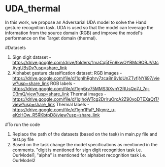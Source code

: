# UDA_thermal

In this work, we propose an Adversarial UDA model to solve the Hand gesture recognition task. UDA is used so that the model can leverage the information from the source domain (RGB) and improve the model's performance on the Target domain (thermal).

#Datasets
1. Sign digit dataset - https://drive.google.com/drive/folders/1maCq5fEn9kwOYBMc9OBJVstcAygUBsDv?usp=share_link
2. Alphabet gesture classification dataset:
  RGB images - https://drive.google.com/file/d/1gnlhRghrv7zca8n6vIdUnZTvfjNYIi97/view?usp=share_link
  RGB labels - https://drive.google.com/file/d/1gp6rv75MMS3iXvnY2RUsQp7J_7q-D3mQ/view?usp=share_link
  Thermal images - https://drive.google.com/file/d/1glhoWTcg2DrIruOrcA2Z90yoDTEXaQtT/view?usp=share_link
  Thermal labels - https://drive.google.com/file/d/1gm1PaP_Nlqnrz_u-eKcHOw_R5RKbtpD8/view?usp=share_link

#To run the code
1. Replace the path of the datasets (based on the task) in main.py file and test.py file
2. Based on the task change the model specifications as mentioned in the comments. "digit is mentioned for sign digit recognition task i.e. OurModel1, "alpha" is mentioned for alphabet recognition task i.e. OurModel2
